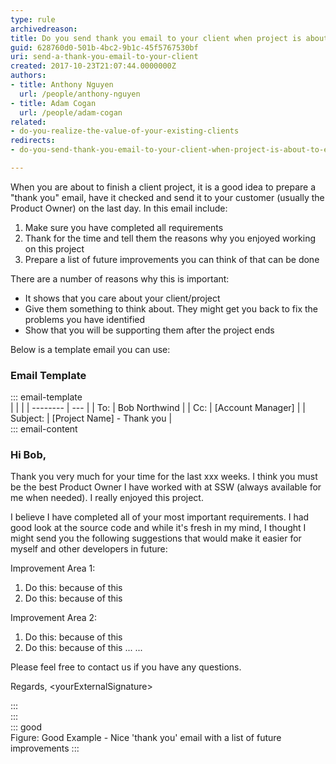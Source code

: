 ```yaml
---
type: rule
archivedreason: 
title: Do you send thank you email to your client when project is about to end?
guid: 628760d0-501b-4bc2-9b1c-45f5767530bf
uri: send-a-thank-you-email-to-your-client
created: 2017-10-23T21:07:44.0000000Z
authors:
- title: Anthony Nguyen
  url: /people/anthony-nguyen
- title: Adam Cogan
  url: /people/adam-cogan
related: 
- do-you-realize-the-value-of-your-existing-clients
redirects:
- do-you-send-thank-you-email-to-your-client-when-project-is-about-to-end

---
```


When you are about to finish a client project, it is a good idea to prepare a "thank you" email, have it checked and send it to your customer (usually the Product Owner) on the last day. In this email include:

<!--endintro-->

1. Make sure you have completed all requirements
2. Thank for the time and tell them the reasons why you enjoyed working on this project
3. Prepare a list of future improvements you can think of that can be done

There are a number of reasons why this is important:

* It shows that you care about your client/project
* Give them something to think about. They might get you back to fix the problems you have identified
* Show that you will be supporting them after the project ends

Below is a template email you can use:

### Email Template  
::: email-template  
|          |     |
| -------- | --- |
| To:      | Bob Northwind |
| Cc:      | \[Account Manager\] |
| Subject: | \[Project Name\] - Thank you |  
::: email-content  

### Hi Bob,  

Thank you very much for your time for the last xxx weeks. I think you must be the best Product Owner I have worked with at SSW (always available for me when needed). I really enjoyed this project.

I believe I have completed all of your most important requirements. I had good look at the source code and while it's fresh in my mind, I thought I might send you the following suggestions that would make it easier for myself and other developers in future:

Improvement Area 1:
1. Do this: because of this
2. Do this: because of this

Improvement Area 2:
1. Do this: because of this
2. Do this: because of this
...
...

Please feel free to contact us if you have any questions.

Regards,
&lt;yourExternalSignature&gt;   

:::  
:::  
::: good  
Figure: Good Example - Nice 'thank you' email with a list of future improvements
:::
